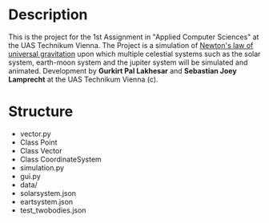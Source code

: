 # Description
This is the project for the 1st Assignment in "Applied Computer Sciences" at the UAS Technikum Vienna.
The Project is a simulation of [Newton's law of universal gravitation](https://en.wikipedia.org/wiki/Newton%27s_law_of_universal_gravitation) upon which multiple celestial systems such as the solar system, earth-moon system and the jupiter system will be simulated and animated.
Development by __Gurkirt Pal Lakhesar__ and __Sebastian Joey Lamprecht__ at the UAS Technikum Vienna (c).

# Structure
- vector.py
 - Class Point
 - Class Vector
 - Class CoordinateSystem
- simulation.py
- gui.py
- data/
 - solarsystem.json
 - eartsystem.json
 - test_twobodies.json